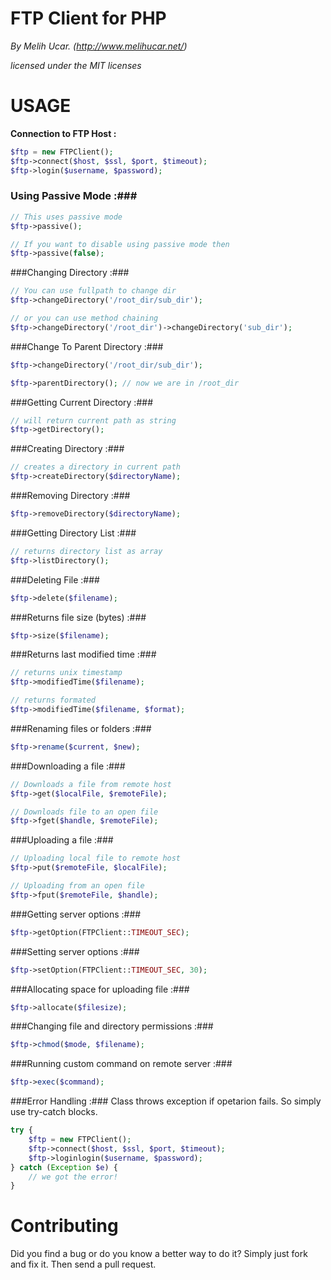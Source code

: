 FTP Client for PHP
=========================

*By Melih Ucar.
(http://www.melihucar.net/)*

*licensed under the MIT licenses*

# USAGE
**Connection to FTP Host :**

```php
$ftp = new FTPClient();
$ftp->connect($host, $ssl, $port, $timeout);
$ftp->login($username, $password);
```

### Using Passive Mode :###

```php
// This uses passive mode
$ftp->passive();

// If you want to disable using passive mode then
$ftp->passive(false);
```

###Changing Directory :###

```php
// You can use fullpath to change dir
$ftp->changeDirectory('/root_dir/sub_dir');

// or you can use method chaining
$ftp->changeDirectory('/root_dir')->changeDirectory('sub_dir');
```

###Change To Parent Directory :###

```php
$ftp->changeDirectory('/root_dir/sub_dir');

$ftp->parentDirectory(); // now we are in /root_dir
```

###Getting Current Directory :###

```php
// will return current path as string
$ftp->getDirectory();
```

###Creating Directory :###

```php
// creates a directory in current path
$ftp->createDirectory($directoryName);
```

###Removing Directory :###

```php
$ftp->removeDirectory($directoryName);
```

###Getting Directory List :###

```php
// returns directory list as array
$ftp->listDirectory();
```

###Deleting File :###

```php
$ftp->delete($filename);
```

###Returns file size (bytes) :###

```php
$ftp->size($filename);
```

###Returns last modified time :###

```php
// returns unix timestamp
$ftp->modifiedTime($filename);

// returns formated
$ftp->modifiedTime($filename, $format);
```

###Renaming files or folders :###

```php
$ftp->rename($current, $new);
```

###Downloading a file :###
```php
// Downloads a file from remote host
$ftp->get($localFile, $remoteFile);

// Downloads file to an open file
$ftp->fget($handle, $remoteFile);
```

###Uploading a file :###
```php
// Uploading local file to remote host
$ftp->put($remoteFile, $localFile);

// Uploading from an open file
$ftp->fput($remoteFile, $handle);
```

###Getting server options :###
```php
$ftp->getOption(FTPClient::TIMEOUT_SEC);
```

###Setting server options :###
```php
$ftp->setOption(FTPClient::TIMEOUT_SEC, 30);
```

###Allocating space for uploading file :###
```php
$ftp->allocate($filesize);
```

###Changing file and directory permissions :###
```php
$ftp->chmod($mode, $filename);
```

###Running custom command on remote server :###
```php
$ftp->exec($command);
```

###Error Handling :###
Class throws exception if opetarion fails. So simply use try-catch blocks.
```php
try {
    $ftp = new FTPClient();
    $ftp->connect($host, $ssl, $port, $timeout);
    $ftp->loginlogin($username, $password);
} catch (Exception $e) {
    // we got the error!
}
```

# Contributing
Did you find a bug or do you know a better way to do it? Simply just fork and fix it. Then send a pull request.
